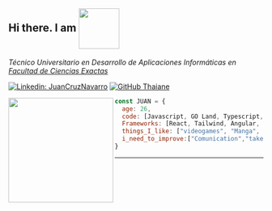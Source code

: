 
  <h2>Hi there. I am <img align="center" src="https://i.imgur.com/1AOSFrd.jpeg" width="80" pading-top="20" > </h2>
 


<p><em>Técnico Universitario en Desarrollo de Aplicaciones Informáticas en <a href="http://www.unb.br"><a href="https://web.exa.unicen.edu.ar/es">Facultad de Ciencias Exactas</a>
</em></p>


[![Linkedin: JuanCruzNavarro](https://img.shields.io/badge/-JuanCruzNavarro-blue?style=flat-square&logo=Linkedin&logoColor=white&link=)](https://www.linkedin.com/in//)
[![GitHub Thaiane](https://img.shields.io/github/followers/JuanCruu?label=follow&style=social)](https://github.com/JuanCruu)

<img align='left' src="https://c.tenor.com/wJURHkOb3aUAAAAd/obonti.gif" width="207">


  
```javascript
const JUAN = {
  age: 26,
  code: [Javascript, GO Land, Typescript, HTML, CSS, PHP, Java, Mysql ,Docker, CounchDb],
  Frameworks: [React, Tailwind, Angular, Vue, Ionic, Bootstrap, laravel , electron],
  things_I_like: ["videogames", "Manga", "Anime","Books","memes","learnssometimes"],
  i_need_to_improve:["Comunication","take it serious","be funny"]
}
```



---
